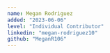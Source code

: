 ```yaml
---
name: Megan Rodriguez
added: "2023-06-06"
level: "Individual Contributor"
linkedin: "megan-rodriguez10"
github: "MeganR106"
---
```

